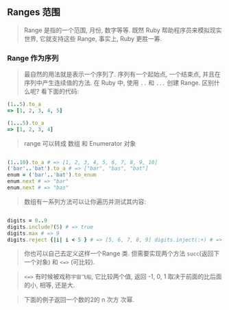 ## Ranges 范围

> Range 是指的一个范围, 月份, 数字等等. 既然 Ruby 帮助程序员来模拟现实世界, 它就支持这些 Range, 事实上, Ruby 更胜一筹.

### Range 作为序列

> 最自然的用法就是表示一个序列了. 序列有一个起始点, 一个结束点, 并且在序列中产生连续值的方法. 在 Ruby 中, 使用 `..` 和 `...` 创建 Range. 区别什么呢? 看下面的代码:
```ruby
(1..5).to_a
=> [1, 2, 3, 4, 5]

(1...5).to_a
=> [1, 2, 3, 4]
```

> range 可以转成 数组 和 Enumerator 对象

```ruby

(1..10).to_a # => [1, 2, 3, 4, 5, 6, 7, 8, 9, 10] 
('bar'..'bat').to_a # => ["bar", "bas", "bat"]
enum = ('bar'..'bat').to_enum
enum.next # => "bar"
enum.next # => "bas"


```
> 数组有一系列方法可以让你遍历并测试其内容:

```ruby

digits = 0..9
digits.include?(5) # => true
digits.max # => 9
digits.reject {|i| i < 5 } # => [5, 6, 7, 8, 9] digits.inject(:+) # => 45

```
> 你也可以自己去定义这样一个Range 类. 但需要实现两个方法 `succ`(返回下一个对象) 和 `<=>` (可比较). 

> `<=>` 有时候被戏称`宇宙飞船`, 它比较两个值, 返回 -1, 0, 1 取决于前面的比后面的小, 相等, 还是大.

> 下面的例子返回一个数的2的 n 次方 次幂. 
